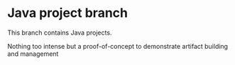 # **Java** project branch


This branch contains Java projects.

Nothing too intense but a proof-of-concept to demonstrate artifact building and management 